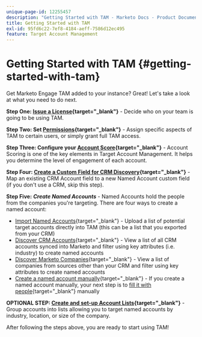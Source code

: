 ```yaml
---
unique-page-id: 12255457
description: "Getting Started with TAM - Marketo Docs - Product Documentation"
title: Getting Started with TAM
exl-id: 95fd6c22-7ef8-4184-aeff-7586d12ec495
feature: Target Account Management
---
```

# Getting Started with TAM {#getting-started-with-tam}

Get Marketo Engage TAM added to your instance? Great! Let's take a look at what you need to do next.

**Step One: [Issue a License](/help/marketo/product-docs/target-account-management/setup-tam/issue-a-license.md){target="_blank"}** - Decide who on your team is going to be using TAM.

**Step Two: Set [Permissions](/help/marketo/product-docs/target-account-management/setup-tam/permissions.md){target="_blank"}** - Assign specific aspects of TAM to certain users, or simply grant full TAM access.

**Step Three: Configure your [Account Score](/help/marketo/product-docs/target-account-management/setup-tam/account-score.md){target="_blank"}** - Account Scoring is one of the key elements in Target Account Management. It helps you determine the level of engagement of each account.

**Step Four: [Create a Custom Field for CRM Discovery](/help/marketo/product-docs/target-account-management/setup-tam/create-a-custom-field-for-crm-discovery.md){target="_blank"}** - Map an existing CRM Account field to a new Named Account custom field (if you don't use a CRM, skip this step).

**Step Five:** **_Create Named Accounts_** - Named Accounts hold the people from the companies you're targeting. There are four ways to create a named account:

* [Import Named Accounts](/help/marketo/product-docs/target-account-management/target/named-accounts/import-named-accounts.md){target="_blank"} - Upload a list of potential target accounts directly into TAM (this can be a list that you exported from your CRM)
* [Discover CRM Accounts](/help/marketo/product-docs/target-account-management/target/named-accounts/discover-accounts.md#discover-crm-accounts){target="_blank"} - View a list of all CRM accounts synced into Marketo and filter using key attributes (i.e. industry) to create named accounts
* [Discover Marketo Companies](/help/marketo/product-docs/target-account-management/target/named-accounts/discover-accounts.md#discover-marketo-companies){target="_blank"} - View a list of companies from sources other than your CRM and filter using key attributes to create named accounts
* [Create a named account manually](/help/marketo/product-docs/target-account-management/target/named-accounts/create-a-named-account.md){target="_blank"} - If you create a named account manually, your next step is to [fill it with people](/help/marketo/product-docs/target-account-management/target/named-accounts/add-people-to-a-named-account.md){target="_blank"} manually

**OPTIONAL STEP: [Create and set-up Account Lists](/help/marketo/product-docs/target-account-management/target/account-lists.md#create-a-new-account-list){target="_blank"}** - Group accounts into lists allowing you to target named accounts by industry, location, or size of the company.

After following the steps above, you are ready to start using TAM!
